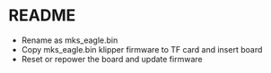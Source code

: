 # README
- Rename as mks_eagle.bin
- Copy mks_eagle.bin klipper firmware to TF card and insert board
- Reset or repower the board and update firmware